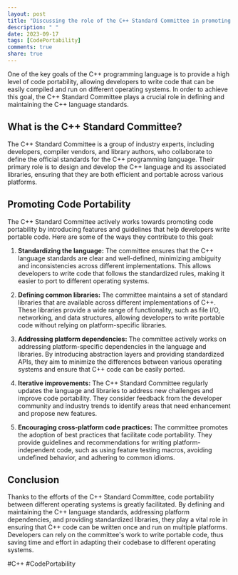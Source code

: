 ```yaml
---
layout: post
title: "Discussing the role of the C++ Standard Committee in promoting code portability between different operating systems"
description: " "
date: 2023-09-17
tags: [CodePortability]
comments: true
share: true
---
```


One of the key goals of the C++ programming language is to provide a high level of code portability, allowing developers to write code that can be easily compiled and run on different operating systems. In order to achieve this goal, the C++ Standard Committee plays a crucial role in defining and maintaining the C++ language standards.

## What is the C++ Standard Committee?

The C++ Standard Committee is a group of industry experts, including developers, compiler vendors, and library authors, who collaborate to define the official standards for the C++ programming language. Their primary role is to design and develop the C++ language and its associated libraries, ensuring that they are both efficient and portable across various platforms.

## Promoting Code Portability

The C++ Standard Committee actively works towards promoting code portability by introducing features and guidelines that help developers write portable code. Here are some of the ways they contribute to this goal:

1. **Standardizing the language:** The committee ensures that the C++ language standards are clear and well-defined, minimizing ambiguity and inconsistencies across different implementations. This allows developers to write code that follows the standardized rules, making it easier to port to different operating systems.

2. **Defining common libraries:** The committee maintains a set of standard libraries that are available across different implementations of C++. These libraries provide a wide range of functionality, such as file I/O, networking, and data structures, allowing developers to write portable code without relying on platform-specific libraries.

3. **Addressing platform dependencies:** The committee actively works on addressing platform-specific dependencies in the language and libraries. By introducing abstraction layers and providing standardized APIs, they aim to minimize the differences between various operating systems and ensure that C++ code can be easily ported.

4. **Iterative improvements:** The C++ Standard Committee regularly updates the language and libraries to address new challenges and improve code portability. They consider feedback from the developer community and industry trends to identify areas that need enhancement and propose new features.

5. **Encouraging cross-platform code practices:** The committee promotes the adoption of best practices that facilitate code portability. They provide guidelines and recommendations for writing platform-independent code, such as using feature testing macros, avoiding undefined behavior, and adhering to common idioms.

## Conclusion

Thanks to the efforts of the C++ Standard Committee, code portability between different operating systems is greatly facilitated. By defining and maintaining the C++ language standards, addressing platform dependencies, and providing standardized libraries, they play a vital role in ensuring that C++ code can be written once and run on multiple platforms. Developers can rely on the committee's work to write portable code, thus saving time and effort in adapting their codebase to different operating systems.

#C++ #CodePortability